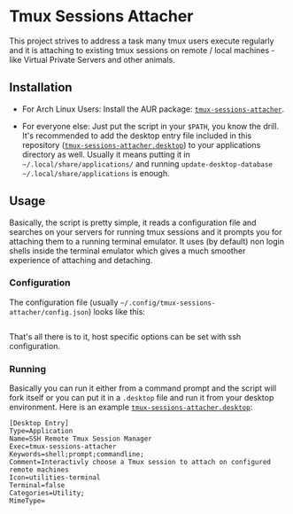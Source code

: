 # Tmux Sessions Attacher

This project strives to address a task many tmux users execute regularly and it is attaching to existing tmux sessions on remote / local machines - like Virtual Private Servers and other animals.

## Installation

- For Arch Linux Users: Install the AUR package: [`tmux-sessions-attacher`](https://aur.archlinux.org/packages/tmux-sessions-attacher).

- For everyone else: Just put the script in your `$PATH`, you know the drill. It's recommended to add the desktop entry file included in this repository ([`tmux-sessions-attacher.desktop`](tmux-sessions-attacher.desktop)) to your applications directory as well. Usually it means putting it in `~/.local/share/applications/` and running `update-desktop-database ~/.local/share/applications` is enough.

## Usage

Basically, the script is pretty simple, it reads a configuration file and searches on your servers for running tmux sessions and it prompts you for attaching them to a running terminal emulator. It uses (by default) non login shells inside the terminal emulator which gives a much smoother experience of attaching and detaching.

### Configuration

The configuration file (usually `~/.config/tmux-sessions-attacher/config.json`) looks like this:

```json
```

That's all there is to it, host specific options can be set with ssh configuration.

### Running

Basically you can run it either from a command prompt and the script will fork itself or you can put it in a `.desktop` file and run it from your desktop environment. Here is an example [`tmux-sessions-attacher.desktop`](tmux-sessions-attacher.desktop):

```desktop
[Desktop Entry]
Type=Application
Name=SSH Remote Tmux Session Manager
Exec=tmux-sessions-attacher
Keywords=shell;prompt;commandline;
Comment=Interactivly choose a Tmux session to attach on configured remote machines
Icon=utilities-terminal
Terminal=false
Categories=Utility;
MimeType=
```

